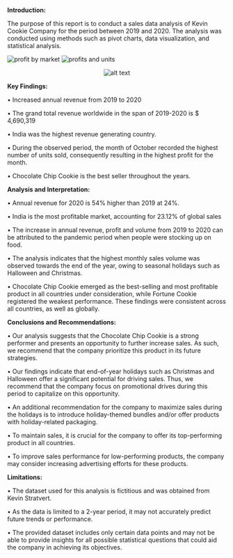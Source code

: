 <b>Introduction:</b>

The purpose of this report is to conduct a sales data analysis of Kevin Cookie Company for the period between 2019 and 2020. The analysis was conducted using methods such as pivot charts, data visualization, and statistical analysis.


![profit by market](https://user-images.githubusercontent.com/76867169/229138200-52fa1695-f373-4ea1-bbc5-7206426647f4.png) ![profits and units](https://user-images.githubusercontent.com/76867169/229138546-03d01c44-8723-4967-89a2-3c1726d76a55.png)
<p align="center">
  <img src="https://user-images.githubusercontent.com/76867169/229139283-9af5113f-dcf3-475c-976b-5e35356be20a.png" alt="alt text">
</p>

<b>Key Findings:</b>

•	Increased annual revenue from 2019 to 2020

•	The grand total revenue worldwide in the span of 2019-2020 is $ 4,690,319 

•	India was the highest revenue generating country.

•	During the observed period, the month of October recorded the highest number of units sold, consequently resulting in the highest profit for the month.

•	Chocolate Chip Cookie is the best seller throughout the years.

<b>Analysis and Interpretation:</b>

•	Annual revenue for 2020 is 54% higher than 2019 at 24%.

•	India is the most profitable market, accounting for 23.12% of global sales

•	The increase in annual revenue, profit and volume from 2019 to 2020 can be attributed to the pandemic period when people were stocking up on food.

•	The analysis indicates that the highest monthly sales volume was observed towards the end of the year, owing to seasonal holidays such as Halloween and Christmas.

•	Chocolate Chip Cookie emerged as the best-selling and most profitable product in all countries under consideration, while Fortune Cookie registered the weakest performance. These findings were consistent across all countries, as well as globally.

<b>Conclusions and Recommendations:</b>

•	Our analysis suggests that the Chocolate Chip Cookie is a strong performer and presents an opportunity to further increase sales. As such, we recommend that the company prioritize this product in its future strategies.

•	Our findings indicate that end-of-year holidays such as Christmas and Halloween offer a significant potential for driving sales. Thus, we recommend that the company focus on promotional drives during this period to capitalize on this opportunity.

•	An additional recommendation for the company to maximize sales during the holidays is to introduce holiday-themed bundles and/or offer products with holiday-related packaging.

•	To maintain sales, it is crucial for the company to offer its top-performing product in all countries.

•	To improve sales performance for low-performing products, the company may consider increasing advertising efforts for these products.

<b>Limitations:</b>

•	The dataset used for this analysis is fictitious and was obtained from Kevin Stratvert. 

•	As the data is limited to a 2-year period, it may not accurately predict future trends or performance. 

•	The provided dataset includes only certain data points and may not be able to provide insights for all possible statistical questions that could aid the company in achieving its objectives.

